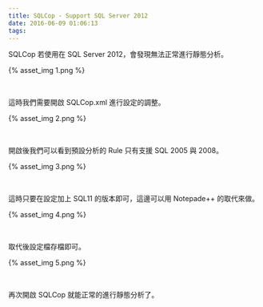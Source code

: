 ```yaml
---
title: SQLCop - Support SQL Server 2012
date: 2016-06-09 01:06:13
tags:
---
```


SQLCop 若使用在 SQL Server 2012，會發現無法正常進行靜態分析。  

<!-- More -->

{% asset_img 1.png %}

<br/>


這時我們需要開啟 SQLCop.xml 進行設定的調整。  

{% asset_img 2.png %}

<br/>


開啟後我們可以看到預設分析的 Rule 只有支援 SQL 2005 與 2008。  

{% asset_img 3.png %}

<br/>


這時只要在設定加上 SQL11 的版本即可，這邊可以用 Notepade++ 的取代來做。  

{% asset_img 4.png %}

<br/>


取代後設定檔存檔即可。  

{% asset_img 5.png %}

<br/>


再次開啟 SQLCop 就能正常的進行靜態分析了。  
